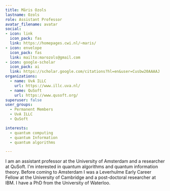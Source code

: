```yaml
---
title: Māris Ozols
lastname: Ozols
role: Assistant Professor
avatar_filename: avatar
social:
- icon: link
  icon_pack: fas
  link: https://homepages.cwi.nl/~maris/
- icon: envelope
  icon_pack: fas
  link: mailto:marozols@gmail.com
- icon: google-scholar
  icon_pack: ai
  link: https://scholar.google.com/citations?hl=en&user=Cusbw20AAAAJ
organizations:
  - name: UvA ILLC
    url: https://www.illc.uva.nl/
  - name: QuSoft
    url: https://www.qusoft.org/
superuser: false
user_groups:
  - Permanent Members
  - UvA ILLC
  - QuSoft

interests:
  - quantum computing
  - quantum Information
  - quantum algorithms

---
```

I am an assistant professor at the University of Amsterdam and a researcher at QuSoft. I'm interested in quantum algorithms and quantum information theory. Before coming to Amsterdam I was a Leverhulme Early Career Fellow at the University of Cambridge and a post-doctoral researcher at IBM. I have a PhD from the University of Waterloo.
